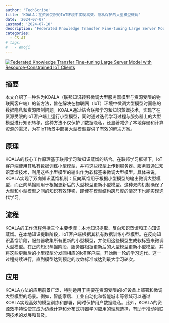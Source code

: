 ```yaml
---
author: 'TechScribe'
title: 'KOALA：在资源受限的IoT环境中实现高效、隐私保护的大型模型微调'
date: '2024-07-07'
Lastmod: '2024-07-10'
description: 'Federated Knowledge Transfer Fine-tuning Large Server Model with Resource-Constrained IoT Clients'
categories:
  - CS.AI
# tags:
#   - emoji
---
```


[![Federated Knowledge Transfer Fine-tuning Large Server Model with Resource-Constrained IoT Clients](https://arxiv-research-1301205113.cos.ap-guangzhou.myqcloud.com/images/2407.05268v1.pdf_0.jpg)](https://arxiv.org/abs/2407.05268v1)

## 摘要

本文介绍了一种名为KOALA（联邦知识转移微调大型服务器模型与资源受限的物联网客户端）的新方法，旨在解决在物联网（IoT）环境中微调大型模型时面临的数据隐私和资源限制问题。KOALA通过结合联邦学习和知识蒸馏技术，实现了在资源受限的IoT客户端上运行小型模型，同时通过迭代学习过程与服务器上的大型模型进行知识转移。这种方法不仅保护了数据隐私，还显著减少了本地存储和计算资源的需求，为在IoT场景中部署大型模型提供了有效的解决方案。<!--more-->

## 原理

KOALA的核心工作原理基于联邦学习和知识蒸馏的结合。在联邦学习框架下，IoT客户端使用其私有数据训练小型模型，并将这些模型上传到服务器。服务器通过知识蒸馏技术，利用这些小型模型的输出作为软标签来微调大型模型。具体来说，KOALA实现了双向知识蒸馏机制：反向蒸馏用于根据小型模型的输出微调大型模型，而正向蒸馏则用于根据更新后的大型模型更新小型模型。这种双向机制确保了大型和小型模型之间的知识有效转移，即使在模型结构跨尺度的情况下也能实现迭代学习。

## 流程

KOALA的工作流程包括三个主要步骤：本地知识提取、反向知识蒸馏和正向知识蒸馏。在本地知识提取阶段，IoT客户端根据其私有数据训练小型模型。在反向知识蒸馏阶段，服务器收集所有更新的小型模型，并使用这些模型生成软标签来微调大型模型。在正向知识蒸馏阶段，服务器根据更新后的大型模型更新小型模型，并将这些更新后的小型模型分发回相应的IoT客户端，开始新一轮的学习迭代。这一过程持续进行，直到模型达到预定的收敛标准或达到最大学习轮次。

## 应用

KOALA方法的应用前景广泛，特别适用于需要在资源受限的IoT设备上部署和微调大型模型的场景。例如，智能家居、工业自动化和智能城市等领域可以通过KOALA实现高效的模型训练和部署，同时保护用户数据隐私。此外，KOALA的资源效率特性使其成为边缘计算和分布式机器学习应用的理想选择，有助于推动物联网技术的发展和普及。